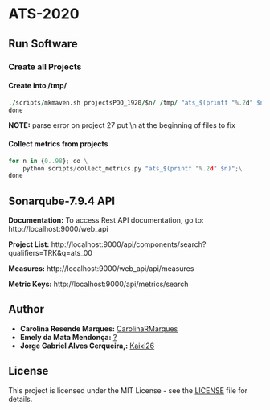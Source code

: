 # ATS-2020

## Run Software

### Create all Projects

#### Create into /tmp/

```for n in {0..98}; do \
./scripts/mkmaven.sh projectsPOO_1920/$n/ /tmp/ "ats_$(printf "%.2d" $n)";\
done
```

**NOTE:** parse error on project 27 put \n at the beginning of files to fix

#### Collect metrics from projects

```python scripts/collect_metrics.py --metrics;\
for n in {0..98}; do \
    python scripts/collect_metrics.py "ats_$(printf "%.2d" $n)";\
done
```

## Sonarqube-7.9.4 API 
**Documentation:** To access Rest API documentation, go to: http://localhost:9000/web_api

**Project List:** http://localhost:9000/api/components/search?qualifiers=TRK&q=ats_00

**Measures:** http://localhost:9000/web_api/api/measures

**Metric Keys:** http://localhost:9000/api/metrics/search

## Author

-   **Carolina Resende Marques:** [CarolinaRMarques](https://github.com/CarolinaRMarques)
-   **Emely da Mata Mendonça:** [?](?)
-   **Jorge Gabriel Alves Cerqueira,:** [Kaixi26](https://github.com/Kaixi26)

## License

This project is licensed under the MIT License - see the [LICENSE](LICENSE) file for details.
